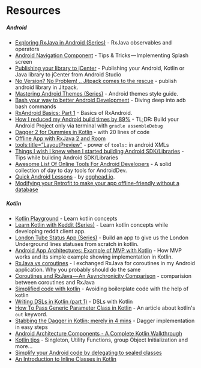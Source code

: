 # Resources

##### Android
- [Exploring RxJava in Android (Series)](https://proandroiddev.com/exploring-rxjava-in-android-e52ed7ef32e2) - RxJava observables and operators
- [Android Navigation Component](https://proandroiddev.com/android-navigation-component-tips-tricks-implementing-splash-screen-f0f5ce046a09) - Tips & Tricks — Implementing Splash screen
- [Publishing your library to jCenter](https://android.jlelse.eu/publishing-your-android-kotlin-or-java-library-to-jcenter-from-android-studio-1b24977fe450) - Publishing your Android, Kotlin or Java library to jCenter from Android Studio
- [No Version? No Problem! .. Jitpack comes to the rescue](https://proandroiddev.com/no-version-no-problem-jitpack-comes-to-the-rescue-d8754b335c34) - publish android library in Jitpack.
- [Mastering Android Themes (Series)](https://medium.com/mindorks/mastering-android-themes-chapter-1-4aadfa750ca7) - Android themes style guide.
- [Bash your way to better Android Development](https://jonfhancock.com/bash-your-way-to-better-android-development-1169bc3e0424) - Diving deep into adb bash commands
- [RxAndroid Basics: Part 1](https://medium.com/@kurtisnusbaum/rxandroid-basics-part-1-c0d5edcf6850) - Basics of RxAndroid.
- [How I reduced my Android build times by 89%](https://android.jlelse.eu/how-i-reduced-my-android-build-times-by-89-4242e51ce946) - TL;DR: Build your Android Project only via terminal with `gradle assembleDebug`
- [Dagger 2 for Dummies in Kotlin](https://medium.com/@elye.project/dagger-2-for-dummies-in-kotlin-with-one-page-simple-code-project-618a5f9f2fe8) - with 20 lines of code
- [Offline App with RxJava 2 and Room](https://medium.com/@iammert/offline-app-with-rxjava-2-and-room-ccd0b5c18101)
- [tools:title=”LayoutPreview”](https://proandroiddev.com/android-studio-layout-preview-b7b229741ec1) - power of `tools:` in android XMLs
- [Things I wish I knew when I started building Android SDK/Libraries](https://android.jlelse.eu/things-i-wish-i-knew-when-i-started-building-android-sdk-libraries-dba1a524d619) - Tips while building Android SDK/Libraries
- [Awesome List Of Online Tools For Android Developers](https://proandroiddev.com/awesome-list-of-online-tools-for-android-developers-f40af8f46299) - A solid collection of day to day tools for AndroidDev.
- [Quick Android Lessons](https://egghead.io/browse/platforms/android) - by [egghead.io](https://egghead.io/).
- [Modifying your Retrofit to make your app offline-friendly without a database](https://medium.com/mindorks/caching-with-retrofit-store-responses-offline-71439ed32fda)

##### Kotlin
- [Kotlin Playground](https://medium.com/@jcmsalves/kotlin-playground-aab8be8ac432) - Learn kotlin concepts
- [Learn Kotlin with Keddit (Series)](https://android.jlelse.eu/learn-kotlin-while-developing-an-android-app-introduction-567e21ff9664) - Learn kotlin concepts while developing reddit client app.
- [London Tube Status App (Series)](https://proandroiddev.com/london-tube-status-app-setting-up-d96149d0504b) - Build an app to give us the London Underground lines statuses from scratch in kotlin.
- [Android App Architectures: Example of MVP with Kotlin](https://hackernoon.com/https-medium-com-rohitss-android-app-architectures-mvp-with-kotlin-f255b236010a) - How MVP works and its simple example showing implementation in Kotlin.
- [RxJava vs coroutines](https://proandroiddev.com/i-exchanged-rxjava-for-coroutines-in-my-android-application-why-you-probably-should-do-the-same-5526dfb38d0e) - I exchanged RxJava for coroutines in my Android application. Why you probably should do the same
- [Coroutines and RxJava — An Asynchronicity Comparison](https://medium.com/capital-one-developers/coroutines-and-rxjava-an-asynchronicity-comparison-part-1-asynchronous-programming-e726a925342a) - comparision between coroutines and RxJava
- [Simplified code with kotlin](https://android.jlelse.eu/simplified-code-with-kotlin-cda9915c9fb9) - Avoiding boilerplate code with the help of kotlin
- [Writing DSLs in Kotlin (part 1)](https://proandroiddev.com/writing-dsls-in-kotlin-part-1-7f5d2193f277) - DSLs with Kotlin
- [How To Pass Generic Parameter Class in Kotlin](https://ariefbayu.xyz/how-to-pass-generic-parameter-class-in-kotlin-62e5d5a8840f) - An article about kotlin's `out` keyword.
- [Stabbing the Dagger in Kotlin; merely in 4 mins](https://medium.com/simform-engineering/stabbing-the-dagger-in-kotlin-merely-in-4-mins-977dba02fade) - Dagger implementation in easy steps
- [Android Architecture Components - A Complete Kotlin Walkthrough](https://android.jlelse.eu/android-architecture-components-a-complete-kotlin-walkthrough-d59145a14bef)
- [Kotlin tips](https://medium.com/default-to-open/kotlin-tips-singleton-utility-functions-group-object-initialization-and-more-27cdd6f63a41) - Singleton, Utility Functions, group Object Initialization and more…
- [Simplify your Android code by delegating to sealed classes](https://medium.com/halcyon-mobile/simplify-your-android-code-by-delegating-to-sealed-classes-99304c509321)
- [An Introduction to Inline Classes in Kotlin](https://typealias.com/guides/introduction-to-inline-classes/)
